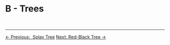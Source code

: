 # B - Trees









<br>

------

<a href="8_splay_tree" class="prev-button">&larr; Previous:  Splay Tree</a> <a href="10_red_black_tree" class="next-button">Next: Red-Black Tree &rarr;</a>


